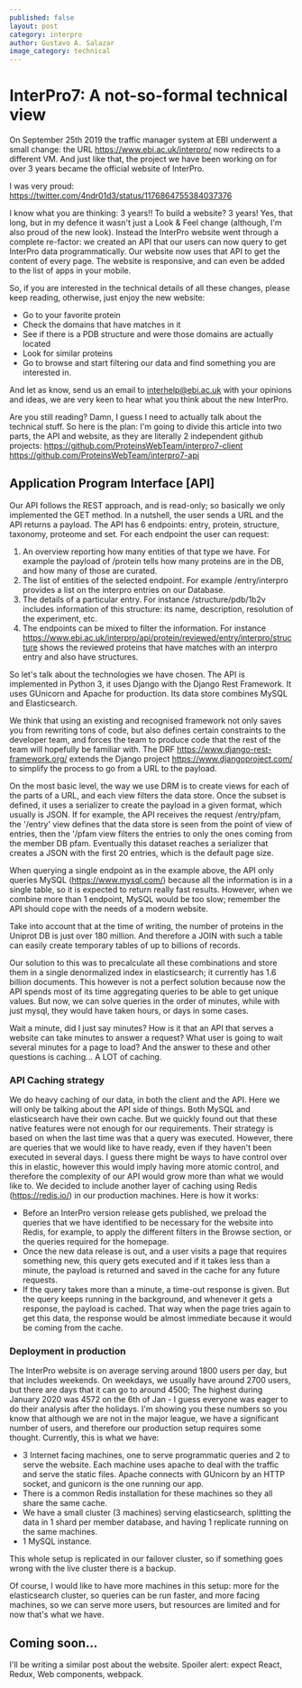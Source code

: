 ```yaml
---
published: false
layout: post
category: interpro
author: Gustavo A. Salazar
image_category: technical
---
```


InterPro7: A not-so-formal technical view
=====

On September 25th 2019 the traffic manager system at EBI underwent a small change: the URL https://www.ebi.ac.uk/interpro/ now redirects to a different VM. And just like that, the project we have been working on for over 3 years became the official website of InterPro.

I was very proud: https://twitter.com/4ndr01d3/status/1176864755384037376

I know what you are thinking: 3 years!! To build a website? 3 years!
Yes, that long, but in my defence it wasn't just a Look & Feel change (although, I'm also proud of the new look). Instead the InterPro website went through a complete re-factor: we created an API that our users can now query to get InterPro data programmatically. Our website now uses that API to get the content of every page. The website is responsive, and can even be added to the list of apps in your mobile.

So, if you are interested in the technical details of all these changes, please keep reading, otherwise, just enjoy the new website:
* Go to your favorite protein
* Check the domains that have matches in it
* See if there is a PDB structure and were those domains are actually located
* Look for similar proteins
* Go to browse and start filtering our data and find something you are interested in.

And let as know, send us an email to interhelp@ebi.ac.uk with your opinions and ideas, we are very keen to hear what you think about the new InterPro.

Are you still reading? Damn, I guess I need to actually talk about the technical stuff. So here is the plan: I'm going to divide this article into two parts, the API and website, as they are literally 2 independent github projects: https://github.com/ProteinsWebTeam/interpro7-client https://github.com/ProteinsWebTeam/interpro7-api


Application Program Interface [API]
----

Our API follows the REST approach, and is read-only; so basically we only implemented the GET method. In a nutshell, the user sends a URL and the API returns a payload.
The API has 6 endpoints: entry, protein, structure, taxonomy, proteome and set. For each endpoint the user can request: 

1. An overview reporting how many entities of that type we have. For example the payload of /protein tells how many proteins are in the DB, and how many of those are curated.
2. The list of entities of the selected endpoint. For example /entry/interpro provides a list on the interpro entries on our Database.
3. The details of a particular entry. For instance /structure/pdb/1b2v includes information of this structure: its name, description, resolution of the experiment, etc.
4. The endpoints can be mixed to filter the information. For instance https://www.ebi.ac.uk/interpro/api/protein/reviewed/entry/interpro/structure shows the reviewed proteins that have matches with an interpro entry and also have structures.

So let's talk about the technologies we have chosen. The API is implemented in Python 3, it uses Django with the Django Rest Framework. It uses GUnicorn and Apache for production. Its data store combines MySQL and Elasticsearch.

We think that using an existing and recognised framework not only saves you from rewriting tons of code, but also defines certain constraints to the developer team, and forces the team to produce code that the rest of the team will hopefully be familiar with. 
The DRF https://www.django-rest-framework.org/ extends the Django project https://www.djangoproject.com/ to simplify the process to go from a URL to the payload.

On the most basic level, the way we use DRM is to create views for each of the parts of a URL, and each view filters the data store. Once the subset is defined, it uses a serializer to create the payload in a given format, which usually is JSON. If for example, the API receives the request /entry/pfam, the '/entry' view defines that the data store is seen from the point of view of entries, then the '/pfam view filters the entries to only the ones coming from the member DB pfam. Eventually this dataset reaches a serializer that creates a JSON with the first 20 entries, which is the default page size.

When querying a single endpoint as in the example above, the API only queries MySQL (https://www.mysql.com/) because all the information is in a single table, so it is expected to return really fast results. However, when we combine more than 1 endpoint, MySQL would be too slow; remember the API should cope with the needs of a modern website. 

Take into account that at the time of writing, the number of proteins in the Uniprot DB is just over 180 million. And therefore a JOIN with such a table can easily create temporary tables of up to billions of records.

Our solution to this was to precalculate all these combinations and store them in a single denormalized index in elasticsearch; it currently has 1.6 billion documents. This however is not a perfect solution because now the API spends most of its time aggregating queries to be able to get unique values. But now, we can solve queries in the order of minutes, while with just mysql, they would have taken hours, or days in some cases.

Wait a minute, did I just say minutes? How is it that an API that serves a website can take minutes to answer a request? What user is going to wait several minutes for a page to load? And the answer to these and other questions is caching... A LOT of caching.


### API Caching strategy

We do heavy caching of our data, in both the client and the API. Here we will only be talking about the API side of things. Both MySQL and elasticsearch have their own cache.
But we quickly found out that these native features were not enough for our requirements. Their strategy is based on when the last time was that a query was executed. However, there are queries that we would like to have ready, even if they haven't been executed in several days. 
I guess there might be ways to have control over this in elastic, however this would imply having more atomic control, and therefore the complexity of our API would grow more than what we would like to.
We decided to include another layer of caching using Redis (https://redis.io/) in our production machines. Here is how it works:
* Before an InterPro version release gets published, we preload the queries that we have identified to be necessary for the website into Redis, for example, to apply the different filters in the Browse section, or the queries required for the homepage.
* Once the new data release is out, and a user visits a page that requires something new, this query gets executed and if it takes less than a minute, the payload is returned and saved in the cache for any future requests.
* If the query takes more than a minute, a time-out response is given. But the query keeps running in the background, and whenever it gets a response, the payload is cached. That way when the page tries again to get this data, the response would be almost immediate because it would be coming from the cache.

### Deployment in production

The InterPro website is on average serving around 1800 users per day, but that includes weekends. On weekdays, we usually have around 2700 users, but there are days that it can go to around 4500; The highest during January 2020 was 4572 on the 6th of Jan - I guess everyone was eager to do their analysis after the holidays.
I'm showing you these numbers so you know that although we are not in the major league, we have a significant number of users, and therefore our production setup requires some thought.
Currently, this is what we have:
* 3 Internet facing machines, one to serve programmatic queries and 2 to serve the website. Each machine uses apache to deal with the traffic and serve the static files. Apache connects with GUnicorn by an HTTP socket, and gunicorn is the one running our app.
* There is a common Redis installation for these machines so they all share the same cache.
* We have a small cluster (3 machines) serving elasticsearch, splitting the data in 1 shard per member database, and having 1 replicate running on the same machines.
* 1 MySQL instance.

This whole setup is replicated in our failover cluster, so if something goes wrong with the live cluster there is a backup.

Of course, I would like to have more machines in this setup: more for the elasticsearch cluster, so queries can be run faster, and more facing machines, so we can serve more users, but resources are limited and for now that's what we have.

Coming soon...
---
I'll be writing a similar post about the website. Spoiler alert: expect React, Redux, Web components, webpack.

